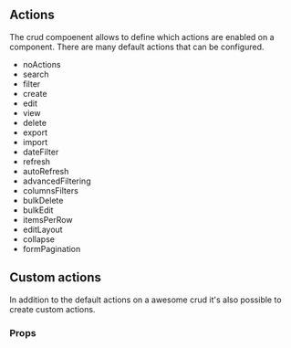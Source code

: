 
## Actions

The crud compoenent allows to define which actions are enabled on a component. There are many default actions that can be configured.

- noActions
- search
- filter
- create
- edit
- view
- delete
- export
- import
- dateFilter
- refresh
- autoRefresh
- advancedFiltering
- columnsFilters
- bulkDelete
- bulkEdit
- itemsPerRow
- editLayout
- collapse
- formPagination


## Custom actions

In addition to the default actions on a awesome crud it's also possible to create custom actions.

### Props
<ClientOnly>
<ComponentDoc component="AwesomeAction" />
</ClientOnly>



